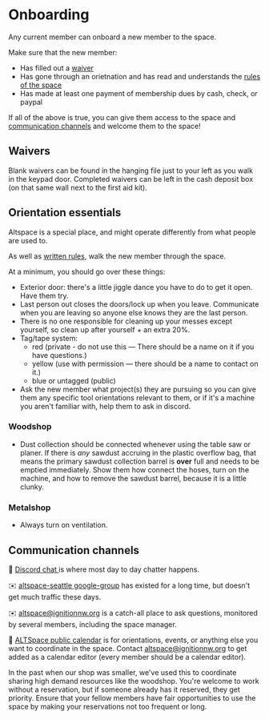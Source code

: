 # Onboarding

Any current member can onboard a new member to the space.

Make sure that the new member:
* Has filled out a [waiver](waivers.md)
* Has gone through an orietnation and has read and understands the [rules of the space](https://altspaceseattle.com/alt-rules/)
* Has made at least one payment of membership dues by cash, check, or paypal

If all of the above is true, you can give them access to the space and [communication channels](#communication-channels) and welcome them to the space! 

## Waivers

Blank waivers can be found in the hanging file just to your left as you walk in the keypad door. Completed waivers can be left in the cash deposit box (on that same wall next to the first aid kit).

## Orientation essentials

Altspace is a special place, and might operate differently from what people are used to.

As well as [written rules](https://altspaceseattle.com/alt-rules/), walk the new member through the space.

At a minimum, you should go over these things:

- Exterior door: there's a little jiggle dance you have to do to get it open. Have them try.
- Last person out closes the doors/lock up when you leave. Communicate when you are leaving so anyone else knows they are the last person.
- There is no one responsible for cleaning up your messes except yourself,
  so clean up after yourself + an extra 20%.
- Tag/tape system:
  - red (private - do not use this — There should be a name on it if you have questions.)
  - yellow (use with permission — there should be a name to contact on it.)
  - blue or untagged (public)
- Ask the new member what project(s) they are pursuing so you can give them any specific tool orientations relevant to them,
  or if it's a machine you aren't familiar with, help them to ask in discord.

### Woodshop

 - Dust collection should be connected whenever using the table saw or planer. If there is *any* sawdust accruing in the plastic overflow bag, that means the primary sawdust collection barrel is **over** full and needs to be emptied immediately. Show them how connect the hoses, turn on the machine, and how to remove the sawdust barrel, because it is a little clunky.

### Metalshop

 - Always turn on ventilation.

## Communication channels

💬 [Discord chat
](https://discord.com/channels/834243114339401759/834243243989663744) is where most day to day chatter happens.

✉️ [altspace-seattle
google-group](https://groups.google.com/d/forum/altspace-seattle) has existed for a long time, but doesn't get much traffic these days.

✉️ [altspace@ignitionnw.org](mailto:altspace@ignitionnw.org) is a catch-all place to ask questions, monitored by several members, including the space manager.

📆 [ALTSpace public calendar](https://calendar.google.com/calendar/u/0?cid=ZnRnc210cjJua2lwZWJpNjN1c2EyamJ2MjBAZ3JvdXAuY2FsZW5kYXIuZ29vZ2xlLmNvbQ) is for orientations, events, or anything else you want to coordinate in the space. Contact altspace@ignitionnw.org to get added as a calendar editor (every member should be a calendar editor).

In the past when our shop was smaller, we've used this to coordinate sharing high demand resources like the woodshop. You're welcome to work  without a reservation, but if someone already has it reserved, they get priority. Ensure that your fellow members have fair opportunities to use the space by making your reservations not too frequent or long.

